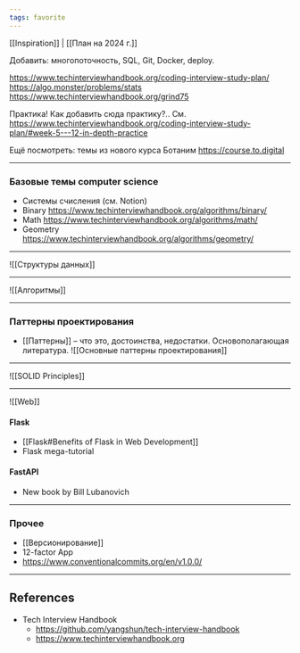 ```yaml
---
tags: favorite
---
```



[[Inspiration]] | [[План на 2024 г.]]

Добавить: многопоточность, SQL, Git, Docker, deploy.

https://www.techinterviewhandbook.org/coding-interview-study-plan/
https://algo.monster/problems/stats
https://www.techinterviewhandbook.org/grind75

Практика! Как добавить сюда практику?.. См. https://www.techinterviewhandbook.org/coding-interview-study-plan/#week-5---12-in-depth-practice

Ещё посмотреть: темы из нового курса Ботаним https://course.to.digital

----
### Базовые темы computer science
- Системы счисления (см. Notion)
- Binary https://www.techinterviewhandbook.org/algorithms/binary/
- Math https://www.techinterviewhandbook.org/algorithms/math/
- Geometry https://www.techinterviewhandbook.org/algorithms/geometry/

----
![[Структуры данных]]

----
![[Алгоритмы]]

----
### Паттерны проектирования
- [[Паттерны]] – что это, достоинства, недостатки. Основополагающая литература.
![[Основные паттерны проектирования]]

----
![[SOLID Principles]]

----
![[Web]]
#### Flask
- [[Flask#Benefits of Flask in Web Development]]
- Flask mega-tutorial
#### FastAPI
- New book by Bill Lubanovich

----
### Прочее
- [[Версионирование]]
- 12-factor App
- https://www.conventionalcommits.org/en/v1.0.0/

----
## References
- Tech Interview Handbook
	- https://github.com/yangshun/tech-interview-handbook
	- https://www.techinterviewhandbook.org